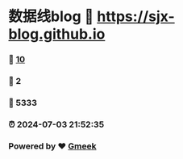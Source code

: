 # 数据线blog :link: https://sjx-blog.github.io 
### :page_facing_up: [10](https://sjx-blog.github.io/tag.html) 
### :speech_balloon: 2 
### :hibiscus: 5333 
### :alarm_clock: 2024-07-03 21:52:35 
### Powered by :heart: [Gmeek](https://github.com/Meekdai/Gmeek)
